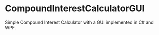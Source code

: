# CompoundInterestCalculatorGUI
Simple Compound Interest Calculator with a GUI implemented in C# and WPF.
